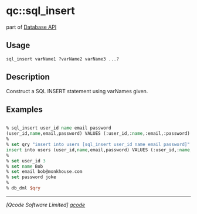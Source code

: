 qc::sql_insert
==============

part of [Database API](../db.md)

Usage
-----
`sql_insert varName1 ?varName2 varName3 ...?`

Description
-----------
Construct a SQL INSERT statement using varNames given.

Examples
--------
```tcl

% sql_insert user_id name email password
(user_id,name,email,password) VALUES (:user_id,:name,:email,:password)
%
% set qry "insert into users [sql_insert user_id name email password]"
insert into users (user_id,name,email,password) VALUES (:user_id,:name,:email,:password)
%
% set user_id 3
% set name Bob
% set email bob@monkhouse.com
% set password joke
% 
% db_dml $qry

```

----------------------------------
*[Qcode Software Limited] [qcode]*

[qcode]: http://www.qcode.co.uk "Qcode Software"